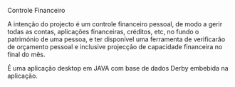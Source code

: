 Controle Financeiro

A intenção do projecto é um controle financeiro pessoal, de modo a gerir todas as contas, aplicações financeiras, créditos, etc, no fundo o património de uma pessoa, e ter disponível uma ferramenta de verificarão de orçamento pessoal e inclusive projecção de capacidade financeira no final do mês.

É uma aplicação desktop em JAVA com base de dados Derby embebida na aplicação.
